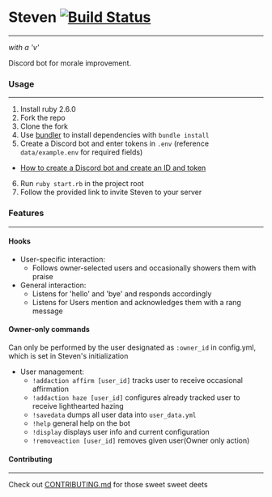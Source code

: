 # Steven [![Build Status](https://travis-ci.org/laurenball/Steven.svg?branch=develop)](https://travis-ci.org/github/laurenball/Steven)
---
*with a 'v'*  

Discord bot for morale improvement.
### Usage
---
1. Install ruby 2.6.0
2. Fork the repo
3. Clone the fork
4. Use [bundler](https://bundler.io/) to install dependencies with `bundle install`
5. Create a Discord bot and enter tokens in `.env` (reference `data/example.env` for required fields)
 - [How to create a Discord bot and create an ID and token](https://github.com/reactiflux/discord-irc/wiki/Creating-a-discord-bot-&-getting-a-token)
6. Run `ruby start.rb` in the project root
7. Follow the provided link to invite Steven to your server

### Features
---
#### Hooks
- User-specific interaction:
  - Follows owner-selected users and occasionally showers them with praise
- General interaction:
  - Listens for 'hello' and 'bye' and responds accordingly
  - Listens for Users mention and acknowledges them with a rang message

#### Owner-only commands
Can only be performed by the user designated as `:owner_id` in config.yml, which is set in Steven's initialization
- User management:  
  - `!addaction affirm [user_id]` tracks user to receive occasional affirmation
  - `!addaction haze [user_id]` configures already tracked user to receive lighthearted hazing
  - `!savedata` dumps all user data into `user_data.yml`  
  - `!help` general help on the bot
  - `!display` displays user info and current configuration
  - `!removeaction [user_id]` removes given user(Owner only action)

#### Contributing
---
Check out [CONTRIBUTING.md](https://github.com/laurenball/Steven/blob/master/CONTRIBUTING.md) for those sweet sweet deets
